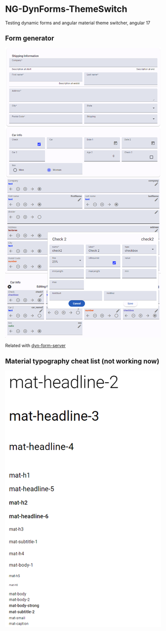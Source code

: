 # NG-DynForms-ThemeSwitch
Testing dynamic forms and angular material theme switcher, angular 17


## Form generator

![alt text](images/f1.png)
![alt text](images/f2.png)

Related with [dyn-form-server](https://github.com/b-mi/dyn-form-server)

## Material typography cheat list (not working now)
![alt text](images/typomat.png)